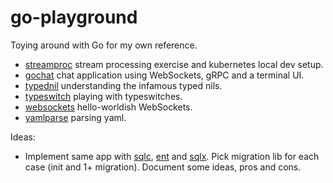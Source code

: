 # go-playground

Toying around with Go for my own reference.

- [streamproc](./streamproc) stream processing exercise and kubernetes local dev setup.
- [gochat](./gochat) chat application using WebSockets, gRPC and a terminal UI.
- [typednil](./typednil) understanding the infamous typed nils.
- [typeswitch](./typeswitch) playing with typeswitches.
- [websockets](./websockets) hello-worldish WebSockets.
- [yamlparse](./yamlparse) parsing yaml.

Ideas:

- Implement same app with [sqlc](https://sqlc.dev), [ent](https://entgo.io) and [sqlx](https://github.com/jmoiron/sqlx). Pick migration lib for each case (init and 1+ migration). Document some ideas, pros and cons.
